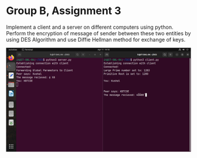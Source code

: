 # Group B, Assignment 3
Implement a client and a server on different computers using python. Perform the encryption of
message of sender between these two entities by using DES Algorithm and use Diffie Hellman
method for exchange of keys.


![Screenshot](Screenshot.png)
